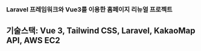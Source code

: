 ### Laravel 프레임워크와 Vue3를 이용한 홈페이지 리뉴얼 프로젝트

## 기술스택: Vue 3, Tailwind CSS, Laravel, KakaoMap API, AWS EC2